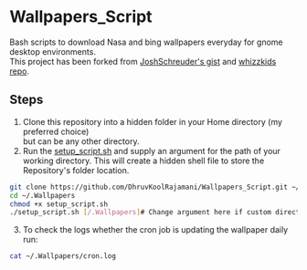 # Wallpapers_Script

Bash scripts to download Nasa and bing wallpapers everyday for gnome desktop environments.  
This project has been forked from [JoshSchreuder's gist](https://gist.github.com/JoshSchreuder/882666) and 
[whizzkids repo](https://github.com/whizzzkid/bing-wallpapers-for-linux).

## Steps

1. Clone this repository into a hidden folder in your Home directory (my preferred choice)  
   but can be any other directory.
2. Run the [setup_script.sh](./setup_script.sh) and supply an argument for the path of your working directory. This will create a hidden shell file to store the Repository's folder location.
```bash
git clone https://github.com/DhruvKoolRajamani/Wallpapers_Script.git ~/.Wallpapers
cd ~/.Wallpapers
chmod +x setup_script.sh
./setup_script.sh [/.Wallpapers]# Change argument here if custom directory location.
```  
3. To check the logs whether the cron job is updating the wallpaper daily run:  
```bash
cat ~/.Wallpapers/cron.log
```
